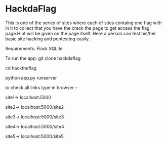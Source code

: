 # HackdaFlag

This is one of the series of sites where each of sites containg one flag with in it to collect that you have the crack the page
to get access the flag page.Hint will be given on the page itself. Here a person can  test his/her basic site hacking and pentesting easily. 

Requirements:
Flask
SQLite




To run the app:
git clone hackdaflag

cd hacktheflag


python app.py runserver

to check all links type  in browser :- 

site1-> localhost:5000

site2-> localhost:5000/site2

site3-> localhost:5000/site3

site4-> localhost:5000/site4

site5-> localhost:5000/site5
